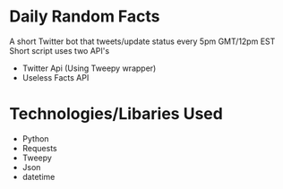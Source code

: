 # Daily Random Facts 

A short Twitter bot that tweets/update status every 5pm GMT/12pm EST
Short script uses two API's

- Twitter Api (Using Tweepy wrapper)
- Useless Facts API 

# Technologies/Libaries Used

- Python
- Requests
- Tweepy
- Json
- datetime
